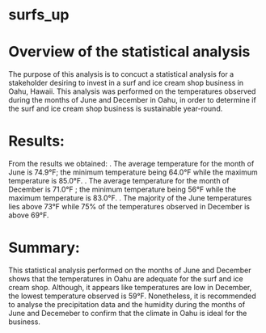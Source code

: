 # surfs_up
# Overview of the statistical analysis

The purpose of this analysis is to concuct a statistical analysis for a stakeholder desiring to invest in a surf and ice cream shop business in Oahu, Hawaii. This analysis was performed on the temperatures observed during the months of June and December in Oahu, in order to determine if the surf and ice cream shop business is sustainable year-round.

# Results:

From the results we obtained:
. The average temperature for the month of June is 74.9°F; the minimum temperature being 64.0°F while the maximum temperature is 85.0°F.
. The average temperature for the month of December is 71.0°F ; the minimum temperature being 56°F while the maximum temperature is 83.0°F.
. The majority of the June temperatures lies above 73°F while 75% of the temperatures observed in December is above 69°F.

# Summary:

This statistical analysis performed on the months of June and December shows that the temperatures in Oahu are adequate for the surf and ice cream shop. Although, it appears like temperatures are low in December, the lowest temperature observed is 59°F. 
Nonetheless, it is recommended to analyse the precipitation data and the humidity during the months of June and Decemeber to confirm that the climate in Oahu is ideal for the business.

